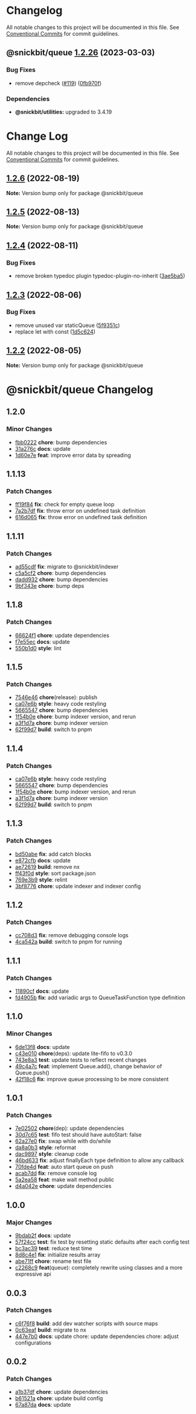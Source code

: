 # Changelog

All notable changes to this project will be documented in this file. See
[Conventional Commits](https://conventionalcommits.org) for commit guidelines.

## @snickbit/queue [1.2.26](https://github.com/remedyred/snickbit.js/compare/@snickbit/queue@1.2.25...@snickbit/queue@1.2.26) (2023-03-03)


### Bug Fixes

* remove depcheck ([#119](https://github.com/remedyred/snickbit.js/issues/119)) ([0fb970f](https://github.com/remedyred/snickbit.js/commit/0fb970fe23d85f4e678fbdca577c877b059a86fb))



### Dependencies

* **@snickbit/utilities:** upgraded to 3.4.19

# Change Log

All notable changes to this project will be documented in this file.
See [Conventional Commits](https://conventionalcommits.org) for commit guidelines.

## [1.2.6](https://github.com/snickbit/snickbit.js/compare/@snickbit/queue@1.2.5...@snickbit/queue@1.2.6) (2022-08-19)

**Note:** Version bump only for package @snickbit/queue

## [1.2.5](https://github.com/snickbit/snickbit.js/compare/@snickbit/queue@1.2.4...@snickbit/queue@1.2.5) (2022-08-13)

**Note:** Version bump only for package @snickbit/queue

## [1.2.4](https://github.com/snickbit/snickbit.js/compare/@snickbit/queue@1.2.3...@snickbit/queue@1.2.4) (2022-08-11)

### Bug Fixes

* remove broken typedoc plugin typedoc-plugin-no-inherit ([3ae5ba5](https://github.com/snickbit/snickbit.js/commit/3ae5ba5a891289791fbc0502da9fd4a06524899d))

## [1.2.3](https://github.com/snickbit/snickbit.js/compare/@snickbit/queue@1.2.2...@snickbit/queue@1.2.3) (2022-08-06)

### Bug Fixes

* remove unused var staticQueue ([5f9351c](https://github.com/snickbit/snickbit.js/commit/5f9351c8dfdf69d70c14c6a3390c356c8b7a0dfd))
* replace let with const ([1d5c624](https://github.com/snickbit/snickbit.js/commit/1d5c6248acdc7d9e4d46ba94c03af1932d9a5c76))

## [1.2.2](https://github.com/snickbit/snickbit.js/compare/@snickbit/queue@1.2.1...@snickbit/queue@1.2.2) (2022-08-05)

**Note:** Version bump only for package @snickbit/queue

# @snickbit/queue Changelog

## 1.2.0

### Minor Changes

- [fbb0222](https://github.com/snickbit/snickbit.js/commit/fbb0222) **chore**:  bump dependencies
- [31a276c](https://github.com/snickbit/snickbit.js/commit/31a276c) **docs**:  update
- [1d60e7e](https://github.com/snickbit/snickbit.js/commit/1d60e7e) **feat**:  improve error data by spreading

## 1.1.13

### Patch Changes

- [ff19f84](https://github.com/snickbit/snickbit.js/commit/ff19f84) **fix**:  check for empty queue loop
- [7a2b7df](https://github.com/snickbit/snickbit.js/commit/7a2b7df) **fix**:  throw error on undefined task definition
- [616d065](https://github.com/snickbit/snickbit.js/commit/616d065) **fix**:  throw error on undefined task definition

## 1.1.11

### Patch Changes

- [ad55cdf](https://github.com/snickbit/snickbit.js/commit/ad55cdf) **fix**:  migrate to @snickbit/indexer
- [c5a5cf2](https://github.com/snickbit/snickbit.js/commit/c5a5cf2) **chore**:  bump dependencies
- [dadd932](https://github.com/snickbit/snickbit.js/commit/dadd932) **chore**:  bump dependencies
- [9bf343e](https://github.com/snickbit/snickbit.js/commit/9bf343e) **chore**:  bump deps

## 1.1.8

### Patch Changes

- [66624f1](https://github.com/snickbit/snickbit.js/commit/66624f1) **chore**:  update dependencies
- [f7e55ec](https://github.com/snickbit/snickbit.js/commit/f7e55ec) **docs**:  update
- [550b1d0](https://github.com/snickbit/snickbit.js/commit/550b1d0) **style**:  lint

## 1.1.5

### Patch Changes

- [7546e46](https://github.com/snickbit/snickbit.js/commit/7546e46) **chore**(release):  publish
- [ca07e6b](https://github.com/snickbit/snickbit.js/commit/ca07e6b) **style**:  heavy code restyling
- [5665547](https://github.com/snickbit/snickbit.js/commit/5665547) **chore**:  bump dependencies
- [1f54b0e](https://github.com/snickbit/snickbit.js/commit/1f54b0e) **chore**:  bump indexer version, and rerun
- [a3f1d7a](https://github.com/snickbit/snickbit.js/commit/a3f1d7a) **chore**:  bump indexer version
- [62f99d7](https://github.com/snickbit/snickbit.js/commit/62f99d7) **build**:  switch to pnpm

## 1.1.4

### Patch Changes

- [ca07e6b](https://github.com/snickbit/snickbit.js/commit/ca07e6b) **style**:  heavy code restyling
- [5665547](https://github.com/snickbit/snickbit.js/commit/5665547) **chore**:  bump dependencies
- [1f54b0e](https://github.com/snickbit/snickbit.js/commit/1f54b0e) **chore**:  bump indexer version, and rerun
- [a3f1d7a](https://github.com/snickbit/snickbit.js/commit/a3f1d7a) **chore**:  bump indexer version
- [62f99d7](https://github.com/snickbit/snickbit.js/commit/62f99d7) **build**:  switch to pnpm

## 1.1.3

### Patch Changes

- [bd50abe](https://github.com/snickbit/snickbit.js/commit/bd50abe) **fix**:  add catch blocks
- [e872cfb](https://github.com/snickbit/snickbit.js/commit/e872cfb) **docs**:  update
- [ae72619](https://github.com/snickbit/snickbit.js/commit/ae72619) **build**:  remove nx
- [ff43f0d](https://github.com/snickbit/snickbit.js/commit/ff43f0d) **style**:  sort package.json
- [769e3b9](https://github.com/snickbit/snickbit.js/commit/769e3b9) **style**:  relint
- [3bf8776](https://github.com/snickbit/snickbit.js/commit/3bf8776) **chore**:  update indexer and indexer config

## 1.1.2

### Patch Changes

- [cc708d3](https://github.com/snickbit/snickbit.js/commit/cc708d3) **fix**:  remove debugging console logs
- [4ca542a](https://github.com/snickbit/snickbit.js/commit/4ca542a) **build**:  switch to pnpm for running

## 1.1.1

### Patch Changes

- [11890cf](https://github.com/snickbit/snickbit.js/commit/11890cf) **docs**:  update
- [fd4905b](https://github.com/snickbit/snickbit.js/commit/fd4905b) **fix**:  add variadic args to QueueTaskFunction type definition

## 1.1.0

### Minor Changes

- [6de13f8](https://github.com/snickbit/snickbit.js/commit/6de13f8) **docs**:  update
- [c43e010](https://github.com/snickbit/snickbit.js/commit/c43e010) **chore**(deps):  update lite-fifo to v0.3.0
- [743e8a3](https://github.com/snickbit/snickbit.js/commit/743e8a3) **test**:  update tests to reflect recent changes
- [49c4a7c](https://github.com/snickbit/snickbit.js/commit/49c4a7c) **feat**:  implement Queue.add(), change behavior of Queue.push()
- [42f18c6](https://github.com/snickbit/snickbit.js/commit/42f18c6) **fix**:  improve queue processing to be more consistent

## 1.0.1

### Patch Changes

- [7e02502](https://github.com/snickbit/snickbit.js/commit/7e02502) **chore**(dep):  update dependencies
- [30d7c65](https://github.com/snickbit/snickbit.js/commit/30d7c65) **test**:  fifo test should have autoStart: false
- [62a27e0](https://github.com/snickbit/snickbit.js/commit/62a27e0) **fix**:  swap while with do/while
- [da8a0b3](https://github.com/snickbit/snickbit.js/commit/da8a0b3) **style**:  reformat
- [dac9897](https://github.com/snickbit/snickbit.js/commit/dac9897) **style**:  cleanup code
- [46bd633](https://github.com/snickbit/snickbit.js/commit/46bd633) **fix**:  adjust finallyEach type definition to allow any callback
- [70fde4d](https://github.com/snickbit/snickbit.js/commit/70fde4d) **feat**:  auto start queue on push
- [acab7dd](https://github.com/snickbit/snickbit.js/commit/acab7dd) **fix**:  remove console log
- [5a2ea58](https://github.com/snickbit/snickbit.js/commit/5a2ea58) **feat**:  make wait method public
- [d4a042e](https://github.com/snickbit/snickbit.js/commit/d4a042e) **chore**:  update dependencies

## 1.0.0

### Major Changes

- [9bdab2f](https://github.com/snickbit/snickbit.js/commit/9bdab2f) **docs**:  update
- [57f24cc](https://github.com/snickbit/snickbit.js/commit/57f24cc) **test**:  fix test by resetting static defaults after each config test
- [bc3ac39](https://github.com/snickbit/snickbit.js/commit/bc3ac39) **test**:  reduce test time
- [8d8c4e1](https://github.com/snickbit/snickbit.js/commit/8d8c4e1) **fix**:  initialize results array
- [abe71ff](https://github.com/snickbit/snickbit.js/commit/abe71ff) **chore**:  rename test file
- [c2268c9](https://github.com/snickbit/snickbit.js/commit/c2268c9) **feat**(queue):  completely rewrite using classes and a more expressive api

## 0.0.3

### Patch Changes

- [c6f76f8](https://github.com/snickbit/snickbit.js/commit/c6f76f8) **build**:  add dev watcher scripts with source maps
- [0c63eaf](https://github.com/snickbit/snickbit.js/commit/0c63eaf) **build**:  migrate to nx
- [447e7b0](https://github.com/snickbit/snickbit.js/commit/447e7b0) **docs**:  update chore: update dependencies chore: adjust configurations

## 0.0.2

### Patch Changes

- [a1b37df](https://github.com/snickbit/snickbit.js/commit/a1b37df) **chore**:  update dependencies
- [b61521a](https://github.com/snickbit/snickbit.js/commit/b61521a) **chore**:  update build config
- [67a87da](https://github.com/snickbit/snickbit.js/commit/67a87da) **docs**:  update
